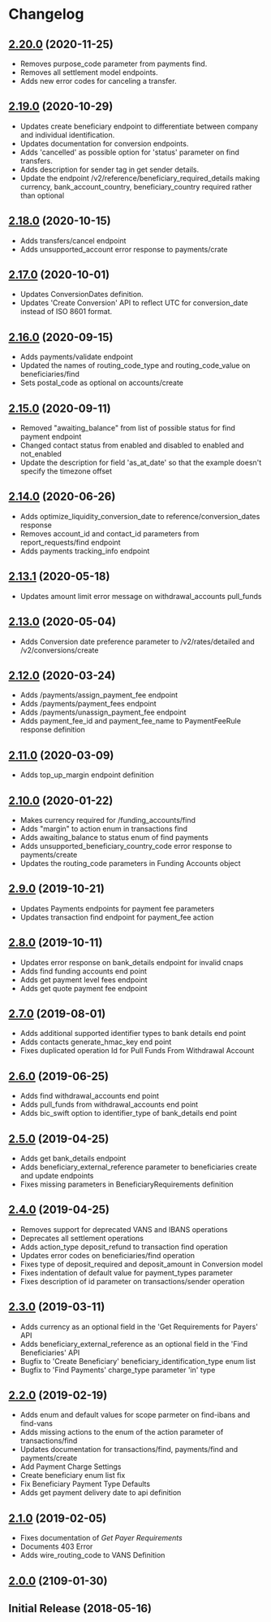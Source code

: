 # Changelog
## [2.20.0](https://github.com/CurrencyCloud/currencycloud-swagger/releases/tag/rel-2.20.0) (2020-11-25)
   - Removes purpose_code parameter from payments find.
   - Removes all settlement model endpoints.
   - Adds new error codes for canceling a transfer.


## [2.19.0](https://github.com/CurrencyCloud/currencycloud-swagger/releases/tag/rel-2.19.0) (2020-10-29)
   - Updates create beneficiary endpoint to differentiate between company and individual identification.
   - Updates documentation for conversion endpoints.
   - Adds 'cancelled' as possible option for 'status' parameter on find transfers.
   - Adds description for sender tag in get sender details.
   - Update the endpoint /v2/reference/beneficiary_required_details making currency, bank_account_country, 
   beneficiary_country required rather than optional          

## [2.18.0](https://github.com/CurrencyCloud/currencycloud-swagger/releases/tag/rel-2.18.0) (2020-10-15)
   - Adds transfers/cancel endpoint
   - Adds unsupported_account error response to payments/crate
   
## [2.17.0](https://github.com/CurrencyCloud/currencycloud-swagger/releases/tag/rel-2.17.0) (2020-10-01)
   - Updates ConversionDates definition.
   - Updates 'Create Conversion' API to reflect UTC for conversion_date instead of ISO 8601 format.
      
## [2.16.0](https://github.com/CurrencyCloud/currencycloud-swagger/releases/tag/rel-2.16.0) (2020-09-15)
   - Adds payments/validate endpoint
   - Updated the names of routing_code_type and routing_code_value on beneficiaries/find
   - Sets postal_code as optional on accounts/create

## [2.15.0](https://github.com/CurrencyCloud/currencycloud-swagger/releases/tag/rel-2.15.0) (2020-09-11)
   - Removed "awaiting_balance" from list of possible status for find payment endpoint
   - Changed contact status from enabled and disabled to enabled and not_enabled
   - Update the description for field 'as_at_date' so that the example doesn't specify the timezone offset 

## [2.14.0](https://github.com/CurrencyCloud/currencycloud-swagger/releases/tag/rel-2.14.0) (2020-06-26)
   - Adds optimize_liquidity_conversion_date to reference/conversion_dates response
   - Removes account_id and contact_id parameters from report_requests/find endpoint 
   - Adds payments tracking_info endpoint

## [2.13.1](https://github.com/CurrencyCloud/currencycloud-swagger/releases/tag/rel-2.13.1) (2020-05-18)
   - Updates amount limit error message on withdrawal_accounts pull_funds

## [2.13.0](https://github.com/CurrencyCloud/currencycloud-swagger/releases/tag/rel-2.13.0) (2020-05-04)
   - Adds Conversion date preference parameter to /v2/rates/detailed and /v2/conversions/create

## [2.12.0](https://github.com/CurrencyCloud/currencycloud-swagger/releases/tag/rel-2.12.0) (2020-03-24)
   - Adds /payments/assign_payment_fee endpoint
   - Adds /payments/payment_fees endpoint
   - Adds /payments/unassign_payment_fee endpoint
   - Adds payment_fee_id and payment_fee_name to PaymentFeeRule response definition

## [2.11.0](https://github.com/CurrencyCloud/currencycloud-swagger/releases/tag/rel-2.11.0) (2020-03-09)
   - Adds top_up_margin endpoint definition

## [2.10.0](https://github.com/CurrencyCloud/currencycloud-swagger/releases/tag/rel-2.10.0) (2020-01-22)
   - Makes currency required for /funding_accounts/find 
   - Adds "margin" to action enum in transactions find
   - Adds awaiting_balance to status enum of find payments 
   - Adds unsupported_beneficiary_country_code error response to payments/create
   - Updates the routing_code parameters in Funding Accounts object

## [2.9.0](https://github.com/CurrencyCloud/currencycloud-swagger/releases/tag/rel-2.9.0) (2019-10-21)
   - Updates Payments endpoints for payment fee parameters
   - Updates transaction find endpoint for payment_fee action
   
## [2.8.0](https://github.com/CurrencyCloud/currencycloud-swagger/releases/tag/rel-2.8.0) (2019-10-11)
   - Updates error response on bank_details endpoint for invalid cnaps
   - Adds find funding accounts end point
   - Adds get payment level fees endpoint
   - Adds get quote payment fee endpoint
   
## [2.7.0](https://github.com/CurrencyCloud/currencycloud-swagger/releases/tag/rel-2.7.0) (2019-08-01)
   - Adds additional supported identifier types to bank details end point
   - Adds contacts generate_hmac_key end point
   - Fixes duplicated operation Id for Pull Funds From Withdrawal Account

## [2.6.0](https://github.com/CurrencyCloud/currencycloud-swagger/releases/tag/rel-2.6.0) (2019-06-25)
   - Adds find withdrawal_accounts end point
   - Adds pull_funds from withdrawal_accounts end point
   - Adds bic_swift option to identifier_type of bank_details end point

## [2.5.0](https://github.com/CurrencyCloud/currencycloud-swagger/releases/tag/rel-2.5.0) (2019-04-25)
   - Adds get bank_details endpoint
   - Adds beneficiary_external_reference parameter to beneficiaries create and update endpoints
   - Fixes missing parameters in BeneficiaryRequirements definition

## [2.4.0](https://github.com/CurrencyCloud/currencycloud-swagger/releases/tag/rel-2.4.0) (2019-04-25)
   - Removes support for deprecated VANS and IBANS operations
   - Deprecates all settlement operations
   - Adds action_type deposit_refund to transaction find operation
   - Updates error codes on beneficiaries/find operation
   - Fixes type of deposit_required and deposit_amount in Conversion model
   - Fixes indentation of default value for payment_types parameter
   - Fixes description of id parameter on transactions/sender operation


## [2.3.0](https://github.com/CurrencyCloud/currencycloud-swagger/releases/tag/rel-2.3.0b) (2019-03-11)
   - Adds currency as an optional field in the 'Get Requirements for Payers' API
   - Adds beneficiary_external_reference as an optional field in the 'Find Beneficiaries' API
   - Bugfix to 'Create Beneficiary' beneficiary_identification_type enum list
   - Bugfix to 'Find Payments' charge_type parameter 'in' type
    
    
## [2.2.0](https://github.com/CurrencyCloud/currencycloud-swagger/releases/tag/rel-2.2.0) (2019-02-19)
   - Adds enum and default values for scope parmeter on find-ibans and find-vans
   - Adds missing actions to the enum of the action parameter of transactions/find
   - Updates documentation for transactions/find, payments/find and payments/create
   - Add Payment Charge Settings
   - Create beneficiary enum list fix
   - Fix Beneficiary Payment Type Defaults
   - Adds get payment delivery date to api definition



## [2.1.0](https://github.com/CurrencyCloud/currencycloud-swagger/releases/tag/rel-2.1.0) (2019-02-05)
   - Fixes documentation of *Get Payer Requirements*
   - Documents 403 Error
   - Adds wire_routing_code to VANS Definition


## [2.0.0](https://github.com/CurrencyCloud/currencycloud-swagger/releases/tag/rel-2.0.0) (2109-01-30)


## Initial Release (2018-05-16)

